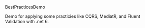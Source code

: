BestPracticesDemo

Demo for applying some practicies like CQRS, MediatR, and Fluent Validation with .net 6.
